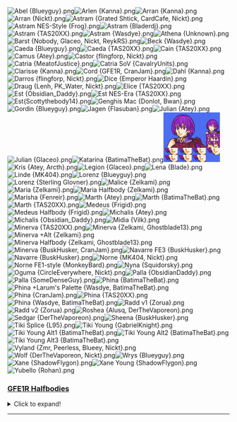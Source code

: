 ![Abel {Blueyguy}.png](https://raw.githubusercontent.com/Klokinator/FE-Repo/main/Portrait%20Repository/FE01,%203,%2011-12%20Mugs%20(Shadow%20Dragon,%20Mystery,%20and%20Remakes)/Abel%20(Blueyguy).png "Abel {Blueyguy}.png")![Arlen {Kanna}.png](https://raw.githubusercontent.com/Klokinator/FE-Repo/main/Portrait%20Repository/FE01,%203,%2011-12%20Mugs%20(Shadow%20Dragon,%20Mystery,%20and%20Remakes)/Arlen%20%7BKanna%7D.png "Arlen {Kanna}.png")![Arran {Kanna}.png](https://raw.githubusercontent.com/Klokinator/FE-Repo/main/Portrait%20Repository/FE01,%203,%2011-12%20Mugs%20(Shadow%20Dragon,%20Mystery,%20and%20Remakes)/Arran%20%7BKanna%7D.png "Arran {Kanna}.png")![Arran {Nickt}.png](https://raw.githubusercontent.com/Klokinator/FE-Repo/main/Portrait%20Repository/FE01,%203,%2011-12%20Mugs%20(Shadow%20Dragon,%20Mystery,%20and%20Remakes)/Arran%20%7BNickt%7D.png "Arran {Nickt}.png")![Astram {Grated Shtick, CardCafe, Nickt}.png](https://raw.githubusercontent.com/Klokinator/FE-Repo/main/Portrait%20Repository/FE01,%203,%2011-12%20Mugs%20(Shadow%20Dragon,%20Mystery,%20and%20Remakes)/Astram%20(Grated%20Shtick,%20CardCafe,%20Nickt).png "Astram {Grated Shtick, CardCafe, Nickt}.png")![Astram NES-Style {Frog}.png](https://raw.githubusercontent.com/Klokinator/FE-Repo/main/Portrait%20Repository/FE01,%203,%2011-12%20Mugs%20(Shadow%20Dragon,%20Mystery,%20and%20Remakes)/Astram%20NES-Style%20%7BFrog%7D.png "Astram NES-Style {Frog}.png")![Astram {Bladerdj}.png](https://raw.githubusercontent.com/Klokinator/FE-Repo/main/Portrait%20Repository/FE01,%203,%2011-12%20Mugs%20(Shadow%20Dragon,%20Mystery,%20and%20Remakes)/Astram%20%7BBladerdj%7D.png "Astram {Bladerdj}.png")![Astram {TAS20XX}.png](https://raw.githubusercontent.com/Klokinator/FE-Repo/main/Portrait%20Repository/FE01,%203,%2011-12%20Mugs%20(Shadow%20Dragon,%20Mystery,%20and%20Remakes)/Astram%20%7BTAS20XX%7D.png "Astram {TAS20XX}.png")![Astram {Wasdye}.png](https://raw.githubusercontent.com/Klokinator/FE-Repo/main/Portrait%20Repository/FE01,%203,%2011-12%20Mugs%20(Shadow%20Dragon,%20Mystery,%20and%20Remakes)/Astram%20%7BWasdye%7D.png "Astram {Wasdye}.png")![Athena {Unknown}.png](https://raw.githubusercontent.com/Klokinator/FE-Repo/main/Portrait%20Repository/FE01,%203,%2011-12%20Mugs%20(Shadow%20Dragon,%20Mystery,%20and%20Remakes)/Athena%20(Unknown).png "Athena {Unknown}.png")![Barst {Nobody, Glaceo, Nickt, ReykRS}.png](https://raw.githubusercontent.com/Klokinator/FE-Repo/main/Portrait%20Repository/FE01,%203,%2011-12%20Mugs%20(Shadow%20Dragon,%20Mystery,%20and%20Remakes)/Barst%20(Nobody,%20Glaceo,%20Nickt,%20ReykRS).png "Barst {Nobody, Glaceo, Nickt, ReykRS}.png")![Beck {Wasdye}.png](https://raw.githubusercontent.com/Klokinator/FE-Repo/main/Portrait%20Repository/FE01,%203,%2011-12%20Mugs%20(Shadow%20Dragon,%20Mystery,%20and%20Remakes)/Beck%20%7BWasdye%7D.png "Beck {Wasdye}.png")![Caeda {Blueyguy}.png](https://raw.githubusercontent.com/Klokinator/FE-Repo/main/Portrait%20Repository/FE01,%203,%2011-12%20Mugs%20(Shadow%20Dragon,%20Mystery,%20and%20Remakes)/Caeda%20(Blueyguy).png "Caeda {Blueyguy}.png")![Caeda {TAS20XX}.png](https://raw.githubusercontent.com/Klokinator/FE-Repo/main/Portrait%20Repository/FE01,%203,%2011-12%20Mugs%20(Shadow%20Dragon,%20Mystery,%20and%20Remakes)/Caeda%20%7BTAS20XX%7D.png "Caeda {TAS20XX}.png")![Cain {TAS20XX}.png](https://raw.githubusercontent.com/Klokinator/FE-Repo/main/Portrait%20Repository/FE01,%203,%2011-12%20Mugs%20(Shadow%20Dragon,%20Mystery,%20and%20Remakes)/Cain%20%7BTAS20XX%7D.png "Cain {TAS20XX}.png")![Camus {Atey}.png](https://raw.githubusercontent.com/Klokinator/FE-Repo/main/Portrait%20Repository/FE01,%203,%2011-12%20Mugs%20(Shadow%20Dragon,%20Mystery,%20and%20Remakes)/Camus%20(Atey).png "Camus {Atey}.png")![Castor {flingforp, Nickt}.png](https://raw.githubusercontent.com/Klokinator/FE-Repo/main/Portrait%20Repository/FE01,%203,%2011-12%20Mugs%20(Shadow%20Dragon,%20Mystery,%20and%20Remakes)/Castor%20(flingforp,%20Nickt).png "Castor {flingforp, Nickt}.png")![Catria {MeatofJustice}.png](https://raw.githubusercontent.com/Klokinator/FE-Repo/main/Portrait%20Repository/FE01,%203,%2011-12%20Mugs%20(Shadow%20Dragon,%20Mystery,%20and%20Remakes)/Catria%20(MeatofJustice).png "Catria {MeatofJustice}.png")![Catria SoV {CavalryUnits}.png](https://raw.githubusercontent.com/Klokinator/FE-Repo/main/Portrait%20Repository/FE01,%203,%2011-12%20Mugs%20(Shadow%20Dragon,%20Mystery,%20and%20Remakes)/Catria%20SoV%20%7BCavalryUnits%7D.png "Catria SoV {CavalryUnits}.png")![Clarisse {Kanna}.png](https://raw.githubusercontent.com/Klokinator/FE-Repo/main/Portrait%20Repository/FE01,%203,%2011-12%20Mugs%20(Shadow%20Dragon,%20Mystery,%20and%20Remakes)/Clarisse%20%7BKanna%7D.png "Clarisse {Kanna}.png")![Cord {GFE1R, CranJam}.png](https://raw.githubusercontent.com/Klokinator/FE-Repo/main/Portrait%20Repository/FE01,%203,%2011-12%20Mugs%20(Shadow%20Dragon,%20Mystery,%20and%20Remakes)/Cord%20%7BGFE1R,%20CranJam%7D.png "Cord {GFE1R, CranJam}.png")![Dahl {Kanna}.png](https://raw.githubusercontent.com/Klokinator/FE-Repo/main/Portrait%20Repository/FE01,%203,%2011-12%20Mugs%20(Shadow%20Dragon,%20Mystery,%20and%20Remakes)/Dahl%20%7BKanna%7D.png "Dahl {Kanna}.png")![Darros {flingforp, Nickt}.png](https://raw.githubusercontent.com/Klokinator/FE-Repo/main/Portrait%20Repository/FE01,%203,%2011-12%20Mugs%20(Shadow%20Dragon,%20Mystery,%20and%20Remakes)/Darros%20(flingforp,%20Nickt).png "Darros {flingforp, Nickt}.png")![Dice {Emperor Haardin}.png](https://raw.githubusercontent.com/Klokinator/FE-Repo/main/Portrait%20Repository/FE01,%203,%2011-12%20Mugs%20(Shadow%20Dragon,%20Mystery,%20and%20Remakes)/Dice%20%7BEmperor%20Haardin%7D.png "Dice {Emperor Haardin}.png")![Draug {Lenh, PK_Water, Nickt}.png](https://raw.githubusercontent.com/Klokinator/FE-Repo/main/Portrait%20Repository/FE01,%203,%2011-12%20Mugs%20(Shadow%20Dragon,%20Mystery,%20and%20Remakes)/Draug%20(Lenh,%20PK_Water,%20Nickt).png "Draug {Lenh, PK_Water, Nickt}.png")![Elice {TAS20XX}.png](https://raw.githubusercontent.com/Klokinator/FE-Repo/main/Portrait%20Repository/FE01,%203,%2011-12%20Mugs%20(Shadow%20Dragon,%20Mystery,%20and%20Remakes)/Elice%20%7BTAS20XX%7D.png "Elice {TAS20XX}.png")![Est {Obsidian_Daddy}.png](https://raw.githubusercontent.com/Klokinator/FE-Repo/main/Portrait%20Repository/FE01,%203,%2011-12%20Mugs%20(Shadow%20Dragon,%20Mystery,%20and%20Remakes)/Est%20(Obsidian_Daddy).png "Est {Obsidian_Daddy}.png")![Est NES-Era {TAS20XX}.png](https://raw.githubusercontent.com/Klokinator/FE-Repo/main/Portrait%20Repository/FE01,%203,%2011-12%20Mugs%20(Shadow%20Dragon,%20Mystery,%20and%20Remakes)/Est%20NES-Era%20(TAS20XX).png "Est NES-Era {TAS20XX}.png")![Est{Scottythebody14}.png](https://raw.githubusercontent.com/Klokinator/FE-Repo/main/Portrait%20Repository/FE01,%203,%2011-12%20Mugs%20(Shadow%20Dragon,%20Mystery,%20and%20Remakes)/Est(Scottythebody14).png "Est{Scottythebody14}.png")![Genghis Mac {Donlot, Bwan}.png](https://raw.githubusercontent.com/Klokinator/FE-Repo/main/Portrait%20Repository/FE01,%203,%2011-12%20Mugs%20(Shadow%20Dragon,%20Mystery,%20and%20Remakes)/Genghis%20Mac%20%7BDonlot,%20Bwan%7D.png "Genghis Mac {Donlot, Bwan}.png")![Gordin {Blueyguy}.png](https://raw.githubusercontent.com/Klokinator/FE-Repo/main/Portrait%20Repository/FE01,%203,%2011-12%20Mugs%20(Shadow%20Dragon,%20Mystery,%20and%20Remakes)/Gordin%20(Blueyguy).png "Gordin {Blueyguy}.png")![Jagen {Flasuban}.png](https://raw.githubusercontent.com/Klokinator/FE-Repo/main/Portrait%20Repository/FE01,%203,%2011-12%20Mugs%20(Shadow%20Dragon,%20Mystery,%20and%20Remakes)/Jagen%20(Flasuban).png "Jagen {Flasuban}.png")![Julian {Atey}.png](https://raw.githubusercontent.com/Klokinator/FE-Repo/main/Portrait%20Repository/FE01,%203,%2011-12%20Mugs%20(Shadow%20Dragon,%20Mystery,%20and%20Remakes)/Julian%20(Atey).png "Julian {Atey}.png")![Julian {Glaceo}.png](https://raw.githubusercontent.com/Klokinator/FE-Repo/main/Portrait%20Repository/FE01,%203,%2011-12%20Mugs%20(Shadow%20Dragon,%20Mystery,%20and%20Remakes)/Julian%20(Glaceo).png "Julian {Glaceo}.png")![Katarina {BatimaTheBat}.png](https://raw.githubusercontent.com/Klokinator/FE-Repo/main/Portrait%20Repository/FE01,%203,%2011-12%20Mugs%20(Shadow%20Dragon,%20Mystery,%20and%20Remakes)/Katarina%20(BatimaTheBat).png "Katarina {BatimaTheBat}.png")![Katarina {Obsidian Daddy}.png](https://raw.githubusercontent.com/Klokinator/FE-Repo/main/Portrait%20Repository/FE01,%203,%2011-12%20Mugs%20(Shadow%20Dragon,%20Mystery,%20and%20Remakes)/Katarina%20(Obsidian%20Daddy).png "Katarina {Obsidian Daddy}.png")![Kris {Atey, Arcth}.png](https://raw.githubusercontent.com/Klokinator/FE-Repo/main/Portrait%20Repository/FE01,%203,%2011-12%20Mugs%20(Shadow%20Dragon,%20Mystery,%20and%20Remakes)/Kris%20(Atey,%20Arcth).png "Kris {Atey, Arcth}.png")![Legion {Glaceo}.png](https://raw.githubusercontent.com/Klokinator/FE-Repo/main/Portrait%20Repository/FE01,%203,%2011-12%20Mugs%20(Shadow%20Dragon,%20Mystery,%20and%20Remakes)/Legion%20%7BGlaceo%7D.png "Legion {Glaceo}.png")![Lena {Blade}.png](https://raw.githubusercontent.com/Klokinator/FE-Repo/main/Portrait%20Repository/FE01,%203,%2011-12%20Mugs%20(Shadow%20Dragon,%20Mystery,%20and%20Remakes)/Lena%20(Blade).png "Lena {Blade}.png")![Linde {MK404}.png](https://raw.githubusercontent.com/Klokinator/FE-Repo/main/Portrait%20Repository/FE01,%203,%2011-12%20Mugs%20(Shadow%20Dragon,%20Mystery,%20and%20Remakes)/Linde%20(MK404).png "Linde {MK404}.png")![Lorenz {Blueyguy}.png](https://raw.githubusercontent.com/Klokinator/FE-Repo/main/Portrait%20Repository/FE01,%203,%2011-12%20Mugs%20(Shadow%20Dragon,%20Mystery,%20and%20Remakes)/Lorenz%20(Blueyguy).png "Lorenz {Blueyguy}.png")![Lorenz {Sterling Glovner}.png](https://raw.githubusercontent.com/Klokinator/FE-Repo/main/Portrait%20Repository/FE01,%203,%2011-12%20Mugs%20(Shadow%20Dragon,%20Mystery,%20and%20Remakes)/Lorenz%20%7BSterling%20Glovner%7D.png "Lorenz {Sterling Glovner}.png")![Malice {Zelkami}.png](https://raw.githubusercontent.com/Klokinator/FE-Repo/main/Portrait%20Repository/FE01,%203,%2011-12%20Mugs%20(Shadow%20Dragon,%20Mystery,%20and%20Remakes)/Malice%20(Zelkami).png "Malice {Zelkami}.png")![Maria {Zelkami}.png](https://raw.githubusercontent.com/Klokinator/FE-Repo/main/Portrait%20Repository/FE01,%203,%2011-12%20Mugs%20(Shadow%20Dragon,%20Mystery,%20and%20Remakes)/Maria%20(Zelkami).png "Maria {Zelkami}.png")![Maria Halfbody {Zelkami}.png](https://raw.githubusercontent.com/Klokinator/FE-Repo/main/Portrait%20Repository/FE01,%203,%2011-12%20Mugs%20(Shadow%20Dragon,%20Mystery,%20and%20Remakes)/Maria%20Halfbody%20(Zelkami).png "Maria Halfbody {Zelkami}.png")![Marisha {Fenreir}.png](https://raw.githubusercontent.com/Klokinator/FE-Repo/main/Portrait%20Repository/FE01,%203,%2011-12%20Mugs%20(Shadow%20Dragon,%20Mystery,%20and%20Remakes)/Marisha%20%7BFenreir%7D.png "Marisha {Fenreir}.png")![Marth {Atey}.png](https://raw.githubusercontent.com/Klokinator/FE-Repo/main/Portrait%20Repository/FE01,%203,%2011-12%20Mugs%20(Shadow%20Dragon,%20Mystery,%20and%20Remakes)/Marth%20(Atey).png "Marth {Atey}.png")![Marth {BatimaTheBat}.png](https://raw.githubusercontent.com/Klokinator/FE-Repo/main/Portrait%20Repository/FE01,%203,%2011-12%20Mugs%20(Shadow%20Dragon,%20Mystery,%20and%20Remakes)/Marth%20(BatimaTheBat).png "Marth {BatimaTheBat}.png")![Marth {TAS20XX}.png](https://raw.githubusercontent.com/Klokinator/FE-Repo/main/Portrait%20Repository/FE01,%203,%2011-12%20Mugs%20(Shadow%20Dragon,%20Mystery,%20and%20Remakes)/Marth%20(TAS20XX).png "Marth {TAS20XX}.png")![Medeus {Frigid}.png](https://raw.githubusercontent.com/Klokinator/FE-Repo/main/Portrait%20Repository/FE01,%203,%2011-12%20Mugs%20(Shadow%20Dragon,%20Mystery,%20and%20Remakes)/Medeus%20(Frigid).png "Medeus {Frigid}.png")![Medeus Halfbody {Frigid}.png](https://raw.githubusercontent.com/Klokinator/FE-Repo/main/Portrait%20Repository/FE01,%203,%2011-12%20Mugs%20(Shadow%20Dragon,%20Mystery,%20and%20Remakes)/Medeus%20Halfbody%20(Frigid).png "Medeus Halfbody {Frigid}.png")![Michalis {Atey}.png](https://raw.githubusercontent.com/Klokinator/FE-Repo/main/Portrait%20Repository/FE01,%203,%2011-12%20Mugs%20(Shadow%20Dragon,%20Mystery,%20and%20Remakes)/Michalis%20(Atey).png "Michalis {Atey}.png")![Michalis {Obsidian_Daddy}.png](https://raw.githubusercontent.com/Klokinator/FE-Repo/main/Portrait%20Repository/FE01,%203,%2011-12%20Mugs%20(Shadow%20Dragon,%20Mystery,%20and%20Remakes)/Michalis%20(Obsidian_Daddy).png "Michalis {Obsidian_Daddy}.png")![Midia {Vilk}.png](https://raw.githubusercontent.com/Klokinator/FE-Repo/main/Portrait%20Repository/FE01,%203,%2011-12%20Mugs%20(Shadow%20Dragon,%20Mystery,%20and%20Remakes)/Midia%20(Vilk).png "Midia {Vilk}.png")![Minerva {TAS20XX}.png](https://raw.githubusercontent.com/Klokinator/FE-Repo/main/Portrait%20Repository/FE01,%203,%2011-12%20Mugs%20(Shadow%20Dragon,%20Mystery,%20and%20Remakes)/Minerva%20(TAS20XX).png "Minerva {TAS20XX}.png")![Minerva {Zelkami, Ghostblade13}.png](https://raw.githubusercontent.com/Klokinator/FE-Repo/main/Portrait%20Repository/FE01,%203,%2011-12%20Mugs%20(Shadow%20Dragon,%20Mystery,%20and%20Remakes)/Minerva%20(Zelkami,%20Ghostblade13).png "Minerva {Zelkami, Ghostblade13}.png")![Minerva +Alt {Zelkami}.png](https://raw.githubusercontent.com/Klokinator/FE-Repo/main/Portrait%20Repository/FE01,%203,%2011-12%20Mugs%20(Shadow%20Dragon,%20Mystery,%20and%20Remakes)/Minerva%20%2BAlt%20(Zelkami).png "Minerva +Alt {Zelkami}.png")![Minerva Halfbody {Zelkami, Ghostblade13}.png](https://raw.githubusercontent.com/Klokinator/FE-Repo/main/Portrait%20Repository/FE01,%203,%2011-12%20Mugs%20(Shadow%20Dragon,%20Mystery,%20and%20Remakes)/Minerva%20Halfbody%20(Zelkami,%20Ghostblade13).png "Minerva Halfbody {Zelkami, Ghostblade13}.png")![Minerva {BuskHusker, CranJam}.png](https://raw.githubusercontent.com/Klokinator/FE-Repo/main/Portrait%20Repository/FE01,%203,%2011-12%20Mugs%20(Shadow%20Dragon,%20Mystery,%20and%20Remakes)/Minerva%20%7BBuskHusker,%20CranJam%7D.png "Minerva {BuskHusker, CranJam}.png")![Navarre FE3 {BuskHusker}.png](https://raw.githubusercontent.com/Klokinator/FE-Repo/main/Portrait%20Repository/FE01,%203,%2011-12%20Mugs%20(Shadow%20Dragon,%20Mystery,%20and%20Remakes)/Navarre%20FE3%20%7BBuskHusker%7D.png "Navarre FE3 {BuskHusker}.png")![Navarre {BuskHusker}.png](https://raw.githubusercontent.com/Klokinator/FE-Repo/main/Portrait%20Repository/FE01,%203,%2011-12%20Mugs%20(Shadow%20Dragon,%20Mystery,%20and%20Remakes)/Navarre%20%7BBuskHusker%7D.png "Navarre {BuskHusker}.png")![Norne {MK404, Nickt}.png](https://raw.githubusercontent.com/Klokinator/FE-Repo/main/Portrait%20Repository/FE01,%203,%2011-12%20Mugs%20(Shadow%20Dragon,%20Mystery,%20and%20Remakes)/Norne%20(MK404,%20Nickt).png "Norne {MK404, Nickt}.png")![Norne FE1-style {MonkeyBard}.png](https://raw.githubusercontent.com/Klokinator/FE-Repo/main/Portrait%20Repository/FE01,%203,%2011-12%20Mugs%20(Shadow%20Dragon,%20Mystery,%20and%20Remakes)/Norne%20FE1-style%20(MonkeyBard).png "Norne FE1-style {MonkeyBard}.png")![Nyna {Squidorsky}.png](https://raw.githubusercontent.com/Klokinator/FE-Repo/main/Portrait%20Repository/FE01,%203,%2011-12%20Mugs%20(Shadow%20Dragon,%20Mystery,%20and%20Remakes)/Nyna%20(Squidorsky).png "Nyna {Squidorsky}.png")![Oguma {CircleEverywhere, Nickt}.png](https://raw.githubusercontent.com/Klokinator/FE-Repo/main/Portrait%20Repository/FE01,%203,%2011-12%20Mugs%20(Shadow%20Dragon,%20Mystery,%20and%20Remakes)/Oguma%20(CircleEverywhere,%20Nickt).png "Oguma {CircleEverywhere, Nickt}.png")![Palla {ObsidianDaddy}.png](https://raw.githubusercontent.com/Klokinator/FE-Repo/main/Portrait%20Repository/FE01,%203,%2011-12%20Mugs%20(Shadow%20Dragon,%20Mystery,%20and%20Remakes)/Palla%20(ObsidianDaddy).png "Palla {ObsidianDaddy}.png")![Palla {SomeDenseGuy}.png](https://raw.githubusercontent.com/Klokinator/FE-Repo/main/Portrait%20Repository/FE01,%203,%2011-12%20Mugs%20(Shadow%20Dragon,%20Mystery,%20and%20Remakes)/Palla%20(SomeDenseGuy).png "Palla {SomeDenseGuy}.png")![Phina {BatimaTheBat}.png](https://raw.githubusercontent.com/Klokinator/FE-Repo/main/Portrait%20Repository/FE01,%203,%2011-12%20Mugs%20(Shadow%20Dragon,%20Mystery,%20and%20Remakes)/Phina%20(BatimaTheBat).png "Phina {BatimaTheBat}.png")![Phina +Larum's Palette {Wasdye, BatimaTheBat}.png](https://raw.githubusercontent.com/Klokinator/FE-Repo/main/Portrait%20Repository/FE01,%203,%2011-12%20Mugs%20(Shadow%20Dragon,%20Mystery,%20and%20Remakes)/Phina%20%2BLarum's%20Palette%20%7BWasdye,%20BatimaTheBat%7D.png "Phina +Larum's Palette {Wasdye, BatimaTheBat}.png")![Phina {CranJam}.png](https://raw.githubusercontent.com/Klokinator/FE-Repo/main/Portrait%20Repository/FE01,%203,%2011-12%20Mugs%20(Shadow%20Dragon,%20Mystery,%20and%20Remakes)/Phina%20%7BCranJam%7D.png "Phina {CranJam}.png")![Phina {TAS20XX}.png](https://raw.githubusercontent.com/Klokinator/FE-Repo/main/Portrait%20Repository/FE01,%203,%2011-12%20Mugs%20(Shadow%20Dragon,%20Mystery,%20and%20Remakes)/Phina%20%7BTAS20XX%7D.png "Phina {TAS20XX}.png")![Phina {Wasdye, BatimaTheBat}.png](https://raw.githubusercontent.com/Klokinator/FE-Repo/main/Portrait%20Repository/FE01,%203,%2011-12%20Mugs%20(Shadow%20Dragon,%20Mystery,%20and%20Remakes)/Phina%20%7BWasdye,%20BatimaTheBat%7D.png "Phina {Wasdye, BatimaTheBat}.png")![Radd v1 {Zorua}.png](https://raw.githubusercontent.com/Klokinator/FE-Repo/main/Portrait%20Repository/FE01,%203,%2011-12%20Mugs%20(Shadow%20Dragon,%20Mystery,%20and%20Remakes)/Radd%20v1%20(Zorua).png "Radd v1 {Zorua}.png")![Radd v2 {Zorua}.png](https://raw.githubusercontent.com/Klokinator/FE-Repo/main/Portrait%20Repository/FE01,%203,%2011-12%20Mugs%20(Shadow%20Dragon,%20Mystery,%20and%20Remakes)/Radd%20v2%20(Zorua).png "Radd v2 {Zorua}.png")![Roshea {Alusq, DerTheVaporeon}.png](https://raw.githubusercontent.com/Klokinator/FE-Repo/main/Portrait%20Repository/FE01,%203,%2011-12%20Mugs%20(Shadow%20Dragon,%20Mystery,%20and%20Remakes)/Roshea%20(Alusq,%20DerTheVaporeon).png "Roshea {Alusq, DerTheVaporeon}.png")![Sedgar {DerTheVaporeon}.png](https://raw.githubusercontent.com/Klokinator/FE-Repo/main/Portrait%20Repository/FE01,%203,%2011-12%20Mugs%20(Shadow%20Dragon,%20Mystery,%20and%20Remakes)/Sedgar%20(DerTheVaporeon).png "Sedgar {DerTheVaporeon}.png")![Sheena {BuskHusker}.png](https://raw.githubusercontent.com/Klokinator/FE-Repo/main/Portrait%20Repository/FE01,%203,%2011-12%20Mugs%20(Shadow%20Dragon,%20Mystery,%20and%20Remakes)/Sheena%20%7BBuskHusker%7D.png "Sheena {BuskHusker}.png")![Tiki Splice {L95}.png](https://raw.githubusercontent.com/Klokinator/FE-Repo/main/Portrait%20Repository/FE01,%203,%2011-12%20Mugs%20(Shadow%20Dragon,%20Mystery,%20and%20Remakes)/Tiki%20Splice%20(L95).png "Tiki Splice {L95}.png")![Tiki Young {GabrielKnight}.png](https://raw.githubusercontent.com/Klokinator/FE-Repo/main/Portrait%20Repository/FE01,%203,%2011-12%20Mugs%20(Shadow%20Dragon,%20Mystery,%20and%20Remakes)/Tiki%20Young%20(GabrielKnight).png "Tiki Young {GabrielKnight}.png")![Tiki Young Alt1 {BatimaTheBat}.png](https://raw.githubusercontent.com/Klokinator/FE-Repo/main/Portrait%20Repository/FE01,%203,%2011-12%20Mugs%20(Shadow%20Dragon,%20Mystery,%20and%20Remakes)/Tiki%20Young%20Alt1%20(BatimaTheBat).png "Tiki Young Alt1 {BatimaTheBat}.png")![Tiki Young Alt2 {BatimaTheBat}.png](https://raw.githubusercontent.com/Klokinator/FE-Repo/main/Portrait%20Repository/FE01,%203,%2011-12%20Mugs%20(Shadow%20Dragon,%20Mystery,%20and%20Remakes)/Tiki%20Young%20Alt2%20(BatimaTheBat).png "Tiki Young Alt2 {BatimaTheBat}.png")![Tiki Young Alt3 {BatimaTheBat}.png](https://raw.githubusercontent.com/Klokinator/FE-Repo/main/Portrait%20Repository/FE01,%203,%2011-12%20Mugs%20(Shadow%20Dragon,%20Mystery,%20and%20Remakes)/Tiki%20Young%20Alt3%20(BatimaTheBat).png "Tiki Young Alt3 {BatimaTheBat}.png")![Vyland {Zmr, Peerless, Blueey, Nickt}.png](https://raw.githubusercontent.com/Klokinator/FE-Repo/main/Portrait%20Repository/FE01,%203,%2011-12%20Mugs%20(Shadow%20Dragon,%20Mystery,%20and%20Remakes)/Vyland%20(Zmr,%20Peerless,%20Blueey,%20Nickt).png "Vyland {Zmr, Peerless, Blueey, Nickt}.png")![Wolf {DerTheVaporeon, Nickt}.png](https://raw.githubusercontent.com/Klokinator/FE-Repo/main/Portrait%20Repository/FE01,%203,%2011-12%20Mugs%20(Shadow%20Dragon,%20Mystery,%20and%20Remakes)/Wolf%20(DerTheVaporeon,%20Nickt).png "Wolf {DerTheVaporeon, Nickt}.png")![Wrys {Blueyguy}.png](https://raw.githubusercontent.com/Klokinator/FE-Repo/main/Portrait%20Repository/FE01,%203,%2011-12%20Mugs%20(Shadow%20Dragon,%20Mystery,%20and%20Remakes)/Wrys%20(Blueyguy).png "Wrys {Blueyguy}.png")![Xane {ShadowFlygon}.png](https://raw.githubusercontent.com/Klokinator/FE-Repo/main/Portrait%20Repository/FE01,%203,%2011-12%20Mugs%20(Shadow%20Dragon,%20Mystery,%20and%20Remakes)/Xane%20(ShadowFlygon).png "Xane {ShadowFlygon}.png")![Xane Young {ShadowFlygon}.png](https://raw.githubusercontent.com/Klokinator/FE-Repo/main/Portrait%20Repository/FE01,%203,%2011-12%20Mugs%20(Shadow%20Dragon,%20Mystery,%20and%20Remakes)/Xane%20Young%20(ShadowFlygon).png "Xane Young {ShadowFlygon}.png")![Yubello {Rohan}.png](https://raw.githubusercontent.com/Klokinator/FE-Repo/main/Portrait%20Repository/FE01,%203,%2011-12%20Mugs%20(Shadow%20Dragon,%20Mystery,%20and%20Remakes)/Yubello%20(Rohan).png "Yubello {Rohan}.png")

### [GFE1R Halfbodies](GFE1R%20Halfbodies)

<details><summary>Click to expand!</summary>

![Abel {Bluey, DerTheVaporeon, Nickt}.png](https://raw.githubusercontent.com/Klokinator/FE-Repo/main/Portrait%20Repository/FE01,%203,%2011-12%20Mugs%20(Shadow%20Dragon,%20Mystery,%20and%20Remakes)/GFE1R%20Halfbodies/Abel%20(Bluey,%20DerTheVaporeon,%20Nickt).png "Abel {Bluey, DerTheVaporeon, Nickt}.png")![Astram {Grated Shtick, CardCafe, Nickt}.png](https://raw.githubusercontent.com/Klokinator/FE-Repo/main/Portrait%20Repository/FE01,%203,%2011-12%20Mugs%20(Shadow%20Dragon,%20Mystery,%20and%20Remakes)/GFE1R%20Halfbodies/Astram%20(Grated%20Shtick,%20CardCafe,%20Nickt).png "Astram {Grated Shtick, CardCafe, Nickt}.png")![Athena.png](https://raw.githubusercontent.com/Klokinator/FE-Repo/main/Portrait%20Repository/FE01,%203,%2011-12%20Mugs%20(Shadow%20Dragon,%20Mystery,%20and%20Remakes)/GFE1R%20Halfbodies/Athena.png "Athena.png")![Barst {Nobody, Glaceo, Nickt}.png](https://raw.githubusercontent.com/Klokinator/FE-Repo/main/Portrait%20Repository/FE01,%203,%2011-12%20Mugs%20(Shadow%20Dragon,%20Mystery,%20and%20Remakes)/GFE1R%20Halfbodies/Barst%20(Nobody,%20Glaceo,%20Nickt).png "Barst {Nobody, Glaceo, Nickt}.png")![Bentheon {Frigid}.png](https://raw.githubusercontent.com/Klokinator/FE-Repo/main/Portrait%20Repository/FE01,%203,%2011-12%20Mugs%20(Shadow%20Dragon,%20Mystery,%20and%20Remakes)/GFE1R%20Halfbodies/Bentheon%20(Frigid).png "Bentheon {Frigid}.png")![Bord {Frigid, Nickt}.png](https://raw.githubusercontent.com/Klokinator/FE-Repo/main/Portrait%20Repository/FE01,%203,%2011-12%20Mugs%20(Shadow%20Dragon,%20Mystery,%20and%20Remakes)/GFE1R%20Halfbodies/Bord%20(Frigid,%20Nickt).png "Bord {Frigid, Nickt}.png")![Caeda {Blueey, Nickt}.png](https://raw.githubusercontent.com/Klokinator/FE-Repo/main/Portrait%20Repository/FE01,%203,%2011-12%20Mugs%20(Shadow%20Dragon,%20Mystery,%20and%20Remakes)/GFE1R%20Halfbodies/Caeda%20(Blueey,%20Nickt).png "Caeda {Blueey, Nickt}.png")![Castor {flingleforp, Nickt}.png](https://raw.githubusercontent.com/Klokinator/FE-Repo/main/Portrait%20Repository/FE01,%203,%2011-12%20Mugs%20(Shadow%20Dragon,%20Mystery,%20and%20Remakes)/GFE1R%20Halfbodies/Castor%20(flingleforp,%20Nickt).png "Castor {flingleforp, Nickt}.png")![Cord {Frigid}.png](https://raw.githubusercontent.com/Klokinator/FE-Repo/main/Portrait%20Repository/FE01,%203,%2011-12%20Mugs%20(Shadow%20Dragon,%20Mystery,%20and%20Remakes)/GFE1R%20Halfbodies/Cord%20(Frigid).png "Cord {Frigid}.png")![Darros {flingleforp, Nickt}.png](https://raw.githubusercontent.com/Klokinator/FE-Repo/main/Portrait%20Repository/FE01,%203,%2011-12%20Mugs%20(Shadow%20Dragon,%20Mystery,%20and%20Remakes)/GFE1R%20Halfbodies/Darros%20(flingleforp,%20Nickt).png "Darros {flingleforp, Nickt}.png")![Draug {Lenh, PK_Water, Nickt}.png](https://raw.githubusercontent.com/Klokinator/FE-Repo/main/Portrait%20Repository/FE01,%203,%2011-12%20Mugs%20(Shadow%20Dragon,%20Mystery,%20and%20Remakes)/GFE1R%20Halfbodies/Draug%20(Lenh,%20PK_Water,%20Nickt).png "Draug {Lenh, PK_Water, Nickt}.png")![Emereus {DerTheVaporeon, Nickt}.png](https://raw.githubusercontent.com/Klokinator/FE-Repo/main/Portrait%20Repository/FE01,%203,%2011-12%20Mugs%20(Shadow%20Dragon,%20Mystery,%20and%20Remakes)/GFE1R%20Halfbodies/Emereus%20(DerTheVaporeon,%20Nickt).png "Emereus {DerTheVaporeon, Nickt}.png")![Emereus {DerTheVaporeon, Nickt, 7743}.png](https://raw.githubusercontent.com/Klokinator/FE-Repo/main/Portrait%20Repository/FE01,%203,%2011-12%20Mugs%20(Shadow%20Dragon,%20Mystery,%20and%20Remakes)/GFE1R%20Halfbodies/Emereus%20(DerTheVaporeon,%20Nickt,%207743).png "Emereus {DerTheVaporeon, Nickt, 7743}.png")![Emperor Hardin {GFE1R, Wasdye}.png](https://raw.githubusercontent.com/Klokinator/FE-Repo/main/Portrait%20Repository/FE01,%203,%2011-12%20Mugs%20(Shadow%20Dragon,%20Mystery,%20and%20Remakes)/GFE1R%20Halfbodies/Emperor%20Hardin%20(GFE1R,%20Wasdye).png "Emperor Hardin {GFE1R, Wasdye}.png")![Emperor Hardin 2 {GFE1R, Wasdye}.png](https://raw.githubusercontent.com/Klokinator/FE-Repo/main/Portrait%20Repository/FE01,%203,%2011-12%20Mugs%20(Shadow%20Dragon,%20Mystery,%20and%20Remakes)/GFE1R%20Halfbodies/Emperor%20Hardin%202%20(GFE1R,%20Wasdye).png "Emperor Hardin 2 {GFE1R, Wasdye}.png")![Gazzak {FEier, Bluey, Nickt}.png](https://raw.githubusercontent.com/Klokinator/FE-Repo/main/Portrait%20Repository/FE01,%203,%2011-12%20Mugs%20(Shadow%20Dragon,%20Mystery,%20and%20Remakes)/GFE1R%20Halfbodies/Gazzak%20(FEier,%20Bluey,%20Nickt).png "Gazzak {FEier, Bluey, Nickt}.png")![Hackbox.png](https://raw.githubusercontent.com/Klokinator/FE-Repo/main/Portrait%20Repository/FE01,%203,%2011-12%20Mugs%20(Shadow%20Dragon,%20Mystery,%20and%20Remakes)/GFE1R%20Halfbodies/Hackbox.png "Hackbox.png")![Hardin {GFE1R}.png](https://raw.githubusercontent.com/Klokinator/FE-Repo/main/Portrait%20Repository/FE01,%203,%2011-12%20Mugs%20(Shadow%20Dragon,%20Mystery,%20and%20Remakes)/GFE1R%20Halfbodies/Hardin%20(GFE1R).png "Hardin {GFE1R}.png")![Hardin Halfbody {GFE1R}.png](https://raw.githubusercontent.com/Klokinator/FE-Repo/main/Portrait%20Repository/FE01,%203,%2011-12%20Mugs%20(Shadow%20Dragon,%20Mystery,%20and%20Remakes)/GFE1R%20Halfbodies/Hardin%20Halfbody%20(GFE1R).png "Hardin Halfbody {GFE1R}.png")![Jagen {BwdYeti, Nickt}.png](https://raw.githubusercontent.com/Klokinator/FE-Repo/main/Portrait%20Repository/FE01,%203,%2011-12%20Mugs%20(Shadow%20Dragon,%20Mystery,%20and%20Remakes)/GFE1R%20Halfbodies/Jagen%20(BwdYeti,%20Nickt).png "Jagen {BwdYeti, Nickt}.png")![Jeorge Shota {Kabby}.png](https://raw.githubusercontent.com/Klokinator/FE-Repo/main/Portrait%20Repository/FE01,%203,%2011-12%20Mugs%20(Shadow%20Dragon,%20Mystery,%20and%20Remakes)/GFE1R%20Halfbodies/Jeorge%20Shota%20(Kabby).png "Jeorge Shota {Kabby}.png")![Julian {Glaceo}.png](https://raw.githubusercontent.com/Klokinator/FE-Repo/main/Portrait%20Repository/FE01,%203,%2011-12%20Mugs%20(Shadow%20Dragon,%20Mystery,%20and%20Remakes)/GFE1R%20Halfbodies/Julian%20(Glaceo).png "Julian {Glaceo}.png")![Kain.png](https://raw.githubusercontent.com/Klokinator/FE-Repo/main/Portrait%20Repository/FE01,%203,%2011-12%20Mugs%20(Shadow%20Dragon,%20Mystery,%20and%20Remakes)/GFE1R%20Halfbodies/Kain.png "Kain.png")![Linde {MK404}.png](https://raw.githubusercontent.com/Klokinator/FE-Repo/main/Portrait%20Repository/FE01,%203,%2011-12%20Mugs%20(Shadow%20Dragon,%20Mystery,%20and%20Remakes)/GFE1R%20Halfbodies/Linde%20(MK404).png "Linde {MK404}.png")![MARSSSSSSSSSSSS.png](https://raw.githubusercontent.com/Klokinator/FE-Repo/main/Portrait%20Repository/FE01,%203,%2011-12%20Mugs%20(Shadow%20Dragon,%20Mystery,%20and%20Remakes)/GFE1R%20Halfbodies/MARSSSSSSSSSSSS.png "MARSSSSSSSSSSSS.png")![Marth {Lenh}.png](https://raw.githubusercontent.com/Klokinator/FE-Repo/main/Portrait%20Repository/FE01,%203,%2011-12%20Mugs%20(Shadow%20Dragon,%20Mystery,%20and%20Remakes)/GFE1R%20Halfbodies/Marth%20(Lenh).png "Marth {Lenh}.png")![Minerva {Squidorsky}.png](https://raw.githubusercontent.com/Klokinator/FE-Repo/main/Portrait%20Repository/FE01,%203,%2011-12%20Mugs%20(Shadow%20Dragon,%20Mystery,%20and%20Remakes)/GFE1R%20Halfbodies/Minerva%20(Squidorsky).png "Minerva {Squidorsky}.png")![Norne {MK404, Nickt}.png](https://raw.githubusercontent.com/Klokinator/FE-Repo/main/Portrait%20Repository/FE01,%203,%2011-12%20Mugs%20(Shadow%20Dragon,%20Mystery,%20and%20Remakes)/GFE1R%20Halfbodies/Norne%20(MK404,%20Nickt).png "Norne {MK404, Nickt}.png")![Norne BUFF {MK404, Frigid, Nickt}.png](https://raw.githubusercontent.com/Klokinator/FE-Repo/main/Portrait%20Repository/FE01,%203,%2011-12%20Mugs%20(Shadow%20Dragon,%20Mystery,%20and%20Remakes)/GFE1R%20Halfbodies/Norne%20BUFF%20(MK404,%20Frigid,%20Nickt).png "Norne BUFF {MK404, Frigid, Nickt}.png")![Nyna {Squidorsky}.png](https://raw.githubusercontent.com/Klokinator/FE-Repo/main/Portrait%20Repository/FE01,%203,%2011-12%20Mugs%20(Shadow%20Dragon,%20Mystery,%20and%20Remakes)/GFE1R%20Halfbodies/Nyna%20(Squidorsky).png "Nyna {Squidorsky}.png")![Ogma {CirclesEverywhere, Nickt}.png](https://raw.githubusercontent.com/Klokinator/FE-Repo/main/Portrait%20Repository/FE01,%203,%2011-12%20Mugs%20(Shadow%20Dragon,%20Mystery,%20and%20Remakes)/GFE1R%20Halfbodies/Ogma%20(CirclesEverywhere,%20Nickt).png "Ogma {CirclesEverywhere, Nickt}.png")![Palla {Backer}.png](https://raw.githubusercontent.com/Klokinator/FE-Repo/main/Portrait%20Repository/FE01,%203,%2011-12%20Mugs%20(Shadow%20Dragon,%20Mystery,%20and%20Remakes)/GFE1R%20Halfbodies/Palla%20(Backer).png "Palla {Backer}.png")![Roshea {Alusq, DerTheVaporeon}.png](https://raw.githubusercontent.com/Klokinator/FE-Repo/main/Portrait%20Repository/FE01,%203,%2011-12%20Mugs%20(Shadow%20Dragon,%20Mystery,%20and%20Remakes)/GFE1R%20Halfbodies/Roshea%20(Alusq,%20DerTheVaporeon).png "Roshea {Alusq, DerTheVaporeon}.png")![Sedgar {DerTheVaporeon}.png](https://raw.githubusercontent.com/Klokinator/FE-Repo/main/Portrait%20Repository/FE01,%203,%2011-12%20Mugs%20(Shadow%20Dragon,%20Mystery,%20and%20Remakes)/GFE1R%20Halfbodies/Sedgar%20(DerTheVaporeon).png "Sedgar {DerTheVaporeon}.png")![Sterlin {Frigid}.png](https://raw.githubusercontent.com/Klokinator/FE-Repo/main/Portrait%20Repository/FE01,%203,%2011-12%20Mugs%20(Shadow%20Dragon,%20Mystery,%20and%20Remakes)/GFE1R%20Halfbodies/Sterlin%20(Frigid).png "Sterlin {Frigid}.png")![Volzhin {Frigid}.png](https://raw.githubusercontent.com/Klokinator/FE-Repo/main/Portrait%20Repository/FE01,%203,%2011-12%20Mugs%20(Shadow%20Dragon,%20Mystery,%20and%20Remakes)/GFE1R%20Halfbodies/Volzhin%20(Frigid).png "Volzhin {Frigid}.png")![Vylain {Zmr, Peerless, Blueey, Nickt}.png](https://raw.githubusercontent.com/Klokinator/FE-Repo/main/Portrait%20Repository/FE01,%203,%2011-12%20Mugs%20(Shadow%20Dragon,%20Mystery,%20and%20Remakes)/GFE1R%20Halfbodies/Vylain%20(Zmr,%20Peerless,%20Blueey,%20Nickt).png "Vylain {Zmr, Peerless, Blueey, Nickt}.png")![Wolf {DerTheVaporeon, Nickt}.png](https://raw.githubusercontent.com/Klokinator/FE-Repo/main/Portrait%20Repository/FE01,%203,%2011-12%20Mugs%20(Shadow%20Dragon,%20Mystery,%20and%20Remakes)/GFE1R%20Halfbodies/Wolf%20(DerTheVaporeon,%20Nickt).png "Wolf {DerTheVaporeon, Nickt}.png")



----



</details>



----

